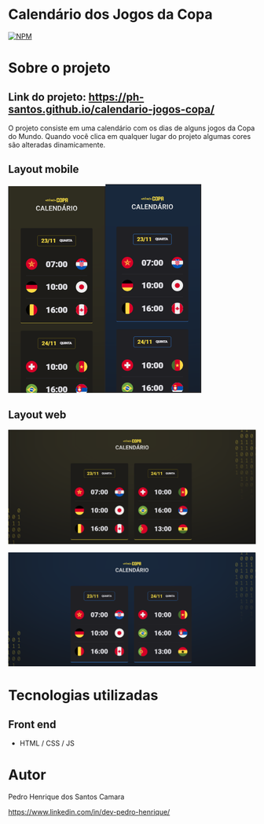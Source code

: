 # Calendário dos Jogos da Copa  
[![NPM](https://img.shields.io/npm/l/react)](https://github.com/ph-santos/exemplo-readme/blob/main/LICENCE) 

# Sobre o projeto

## Link do projeto: https://ph-santos.github.io/calendario-jogos-copa/
 O projeto consiste em uma calendário com os dias de alguns jogos da Copa do Mundo. Quando você clica em qualquer lugar do projeto algumas cores são alteradas dinamicamente.
 
## Layout mobile
![Mobile 1](https://github.com/ph-santos/calendario-jogos-copa/blob/main/assets/images/img-celular.png)![Mobile 2](https://github.com/ph-santos/calendario-jogos-copa/blob/main/assets/images/img-celular-azul.png)


## Layout web
![Web 1](https://github.com/ph-santos/calendario-jogos-copa/blob/main/assets/images/img-computador.png)


![Web 2](https://github.com/ph-santos/calendario-jogos-copa/blob/main/assets/images/img-computador-azul.png)


# Tecnologias utilizadas
## Front end
- HTML / CSS / JS

# Autor

Pedro Henrique dos Santos Camara

https://www.linkedin.com/in/dev-pedro-henrique/



